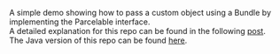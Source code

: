 A simple demo showing how to pass a custom object using a Bundle by implementing the Parcelable interface.  
A detailed explanation for this repo can be found in the following [post](http://mobiledevhub.com/2017/11/29/android-fundamentals-what-is-parcelable-why-when-and-how-to-use-it/).  
The Java version of this repo can be found [here](https://github.com/MChehab94/Parcelable-Demo).  
